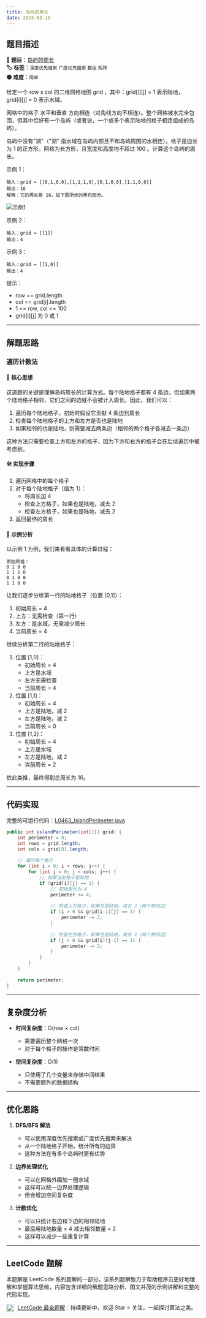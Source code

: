 ```yaml
---
title: 岛屿的周长
date: 2024-03-19
---
```


## 题目描述

**🔗 题目**：[岛屿的周长](https://leetcode.cn/problems/island-perimeter/)  
**🏷️ 标签**：`深度优先搜索` `广度优先搜索` `数组` `矩阵`  
**🟢 难度**：`简单`  

给定一个 row x col 的二维网格地图 grid ，其中：grid[i][j] = 1 表示陆地， grid[i][j] = 0 表示水域。

网格中的格子 水平和垂直 方向相连（对角线方向不相连）。整个网格被水完全包围，但其中恰好有一个岛屿（或者说，一个或多个表示陆地的格子相连组成的岛屿）。

岛屿中没有"湖"（"湖" 指水域在岛屿内部且不和岛屿周围的水相连）。格子是边长为 1 的正方形。网格为长方形，且宽度和高度均不超过 100 。计算这个岛屿的周长。

示例 1：
```
输入：grid = [[0,1,0,0],[1,1,1,0],[0,1,0,0],[1,1,0,0]]
输出：16
解释：它的周长是 16，如下图所示的黑色部分。
```
![示例1](https://assets.leetcode.com/uploads/2018/10/12/island.png)

示例 2：
```
输入：grid = [[1]]
输出：4
```

示例 3：
```
输入：grid = [[1,0]]
输出：4
```

提示：
- row == grid.length
- col == grid[i].length
- 1 <= row, col <= 100
- grid[i][j] 为 0 或 1

---

## 解题思路

### 遍历计数法

#### 📝 核心思想
这道题的关键是理解岛屿周长的计算方式。每个陆地格子都有 4 条边，但如果两个陆地格子相邻，它们之间的边就不会被计入周长。因此，我们可以：

1. 遍历每个陆地格子，初始时假设它贡献 4 条边到周长
2. 检查每个陆地格子的上方和左方是否也是陆地
3. 如果相邻的也是陆地，则需要减去两条边（相邻的两个格子各减去一条边）

这种方法只需要检查上方和左方的格子，因为下方和右方的格子会在后续遍历中被考虑到。

#### 🛠️ 实现步骤
1. 遍历网格中的每个格子
2. 对于每个陆地格子（值为 1）：
   - 将周长加 4
   - 检查上方格子，如果也是陆地，减去 2
   - 检查左方格子，如果也是陆地，减去 2
3. 返回最终的周长

#### 🧩 示例分析
以示例 1 为例，我们来看看具体的计算过程：

```
原始网格：
0 1 0 0
1 1 1 0
0 1 0 0
1 1 0 0
```

让我们逐步分析第一行的陆地格子（位置 [0,1]）：
1. 初始周长 = 4
2. 上方：无需检查（第一行）
3. 左方：是水域，无需减少周长
4. 当前周长 = 4

继续分析第二行的陆地格子：
1. 位置 [1,0]：
   - 初始周长 = 4
   - 上方是水域
   - 左方无需检查
   - 当前周长 = 4
2. 位置 [1,1]：
   - 初始周长 = 4
   - 上方是陆地，减 2
   - 左方是陆地，减 2
   - 当前周长 = 0
3. 位置 [1,2]：
   - 初始周长 = 4
   - 上方是水域
   - 左方是陆地，减 2
   - 当前周长 = 2

依此类推，最终得到总周长为 16。

---

## 代码实现

完整的可运行代码：[L0463_IslandPerimeter.java](../src/main/java/L0463_IslandPerimeter.java)

```java
public int islandPerimeter(int[][] grid) {
    int perimeter = 0;
    int rows = grid.length;
    int cols = grid[0].length;
    
    // 遍历每个格子
    for (int i = 0; i < rows; i++) {
        for (int j = 0; j < cols; j++) {
            // 如果当前格子是陆地
            if (grid[i][j] == 1) {
                // 初始周长为 4
                perimeter += 4;
                
                // 检查上方格子，如果也是陆地，减去 2（两个相邻边）
                if (i > 0 && grid[i-1][j] == 1) {
                    perimeter -= 2;
                }
                
                // 检查左方格子，如果也是陆地，减去 2（两个相邻边）
                if (j > 0 && grid[i][j-1] == 1) {
                    perimeter -= 2;
                }
            }
        }
    }
    
    return perimeter;
}
```

---

## 复杂度分析

- **时间复杂度**：O(row × col)
  - 需要遍历整个网格一次
  - 对于每个格子的操作是常数时间

- **空间复杂度**：O(1)
  - 只使用了几个变量来存储中间结果
  - 不需要额外的数据结构

---

## 优化思路

1. **DFS/BFS 解法**
   - 可以使用深度优先搜索或广度优先搜索来解决
   - 从一个陆地格子开始，统计所有的边界
   - 这种方法在有多个岛屿时更有优势

2. **边界处理优化**
   - 可以在网格外围加一圈水域
   - 这样可以统一边界处理逻辑
   - 但会增加空间复杂度

3. **计数优化**
   - 可以只统计右边和下边的相邻陆地
   - 最后用陆地数量 × 4 减去相邻数量 × 2
   - 这样可以减少一些重复计算

---

## LeetCode 题解
     
本题解是 LeetCode 系列题解的一部分。该系列题解致力于帮助程序员更好地理解和掌握算法思维，内容包含详细的解题思路分析、图文并茂的示例讲解和完整的代码实现。
     
<img src="https://github.githubassets.com/images/modules/logos_page/GitHub-Mark.png" alt="GitHub" width="20" style="vertical-align: middle; margin-right: 5px"> [LeetCode 最全题解](https://github.com/LjyYano/LeetCode)：持续更新中，欢迎 Star ⭐️ 关注，一起探讨算法之美。 